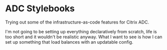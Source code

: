 # ADC Stylebooks
Trying out some of the infrastructure-as-code features for Citrix ADC.

I'm not going to be setting up everything declaratively from scratch, life is too short and it wouldn't be realistic anyway. What I want to see is how I can set up something that load balances
with an updatable config.

